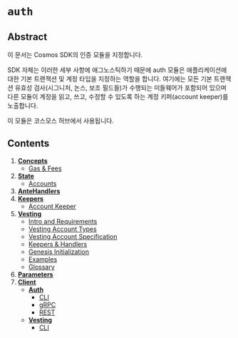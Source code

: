 # `auth`

## Abstract

이 문서는 Cosmos SDK의 인증 모듈을 지정합니다.

SDK 자체는 이러한 세부 사항에 애그노스틱하기 때문에 auth 모듈은 애플리케이션에 대한 기본 트랜잭션 및 계정 타입을 지정하는 역할을 합니다. 여기에는 모든 기본 트랜잭션 유효성 검사(시그니처, 논스, 보조 필드들)가 수행되는 미들웨어가 포함되어 있으며 다른 모듈이 계정을 읽고, 쓰고, 수정할 수 있도록 하는 계정 키퍼(account keeper)를 노출합니다.

이 모듈은 코스모스 허브에서 사용됩니다.

## Contents

1. **[Concepts](01_concepts.md)**
   * [Gas & Fees](01_concepts.md#gas-&-fees)
2. **[State](02_state.md)**
   * [Accounts](02_state.md#accounts)
3. **[AnteHandlers](03_antehandlers.md)**
4. **[Keepers](04_keepers.md)**
   * [Account Keeper](04_keepers.md#account-keeper)
5. **[Vesting](05_vesting.md)**
   * [Intro and Requirements](05_vesting.md#intro-and-requirements)
   * [Vesting Account Types](05_vesting.md#vesting-account-types)
   * [Vesting Account Specification](05_vesting.md#vesting-account-specification)
   * [Keepers & Handlers](05_vesting.md#keepers-&-handlers)
   * [Genesis Initialization](05_vesting.md#genesis-initialization)
   * [Examples](05_vesting.md#examples)
   * [Glossary](05_vesting.md#glossary)
6. **[Parameters](06_params.md)**
7. **[Client](07_client.md)**
   * **[Auth](07_client.md#auth)**
      * [CLI](07_client.md#cli)
      * [gRPC](07_client.md#grpc)
      * [REST](07_client.md#rest)
   * **[Vesting](07_client.md#vesting)**
      * [CLI](07_client.md#vesting#cli)
